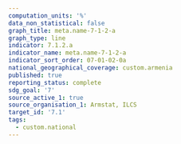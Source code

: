 ```yaml
---
computation_units: '%'
data_non_statistical: false
graph_title: meta.name-7-1-2-a
graph_type: line
indicator: 7.1.2.a
indicator_name: meta.name-7-1-2-a
indicator_sort_order: 07-01-02-0a
national_geographical_coverage: custom.armenia
published: true
reporting_status: complete
sdg_goal: '7'
source_active_1: true
source_organisation_1: Armstat, ILCS
target_id: '7.1'
tags:
  - custom.national
---
```

